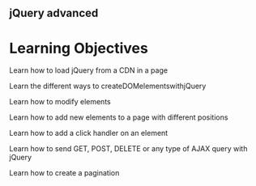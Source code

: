 ## jQuery advanced

# Learning Objectives
Learn how to load jQuery from a CDN in a page

Learn the different ways to createDOMelementswithjQuery

Learn how to modify elements

Learn how to add new elements to a page with different positions

Learn how to add a click handler on an element

Learn how to send GET, POST, DELETE or any type of AJAX query with jQuery

Learn how to create a pagination

